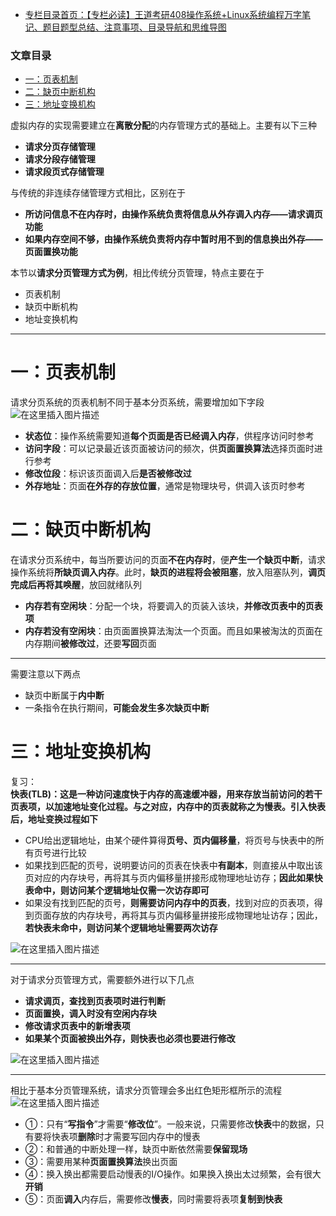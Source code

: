  

- [专栏目录首页：【专栏必读】王道考研408操作系统+Linux系统编程万字笔记、题目题型总结、注意事项、目录导航和思维导图](https://zhangxing-tech.blog.csdn.net/article/details/121004242?spm=1001.2014.3001.5502)

### 文章目录

- [一：页表机制](#_30)
- [二：缺页中断机构](#_40)
- [三：地址变换机构](#_55)

虚拟内存的实现需要建立在**离散分配**的内存管理方式的基础上。主要有以下三种

- **请求分页存储管理**
- **请求分段存储管理**
- **请求段页式存储管理**

与传统的非连续存储管理方式相比，区别在于

- **所访问信息不在内存时，由操作系统负责将信息从外存调入内存——请求调页功能**
- **如果内存空间不够，由操作系统负责将内存中暂时用不到的信息换出外存——页面置换功能**

本节以**请求分页管理方式为例**，相比传统分页管理，特点主要在于

- 页表机制
- 缺页中断机构
- 地址变换机构

---

# 一：页表机制

请求分页系统的页表机制不同于基本分页系统，需要增加如下字段  
![在这里插入图片描述](https://ziquyun.com/main/csdn/img?url=https%3A%2F%2Fimg-blog.csdnimg.cn%2F8f4b8a59805e4f61879b8c23955d6d13.png%3Fx-oss-process%3Dimage%2Fwatermark%2Ctype_d3F5LXplbmhlaQ%2Cshadow_50%2Ctext_Q1NETiBA5b-r5LmQ5rGf5rmW%2Csize_20%2Ccolor_FFFFFF%2Ct_70%2Cg_se%2Cx_16&rfUrl=https%3A%2F%2Fzhangxing-tech.blog.csdn.net%2Farticle%2Fdetails%2F121877642)

- **状态位**：操作系统需要知道**每个页面是否已经调入内存**，供程序访问时参考
- **访问字段**：可以记录最近该页面被访问的频次，供**页面置换算法**选择页面时进行参考
- **修改位段**：标识该页面调入后**是否被修改过**
- **外存地址**：页面**在外存的存放位置**，通常是物理块号，供调入该页时参考

# 二：缺页中断机构

在请求分页系统中，每当所要访问的页面**不在内存时**，便**产生一个缺页中断**，请求操作系统将**所缺页调入内存**。此时，**缺页的进程将会被阻塞**，放入阻塞队列，**调页完成后再将其唤醒**，放回就绪队列

- **内存若有空闲块**：分配一个块，将要调入的页装入该块，**并修改页表中的页表项**
- **内存若没有空闲块**：由页面置换算法淘汰一个页面。而且如果被淘汰的页面在内存期间**被修改过**，还要**写回**页面

---

需要注意以下两点

- 缺页中断属于**内中断**
- 一条指令在执行期间，**可能会发生多次缺页中断**

# 三：地址变换机构

复习：  
**快表\(TLB\)：这是一种访问速度快于内存的高速缓冲器，用来存放当前访问的若干页表项，以加速地址变化过程。与之对应，内存中的页表就称之为慢表。引入快表后，地址变换过程如下**

- CPU给出逻辑地址，由某个硬件算得**页号、页内偏移量**，将页号与快表中的所有页号进行比较
- 如果找到匹配的页号，说明要访问的页表在快表中**有副本**，则直接从中取出该页对应的内存块号，再将其与页内偏移量拼接形成物理地址访存；**因此如果快表命中，则访问某个逻辑地址仅需一次访存即可**
- 如果没有找到匹配的页号，**则需要访问内存中的页表**，找到对应的页表项，得到页面存放的内存块号，再将其与页内偏移量拼接形成物理地址访存；因此，**若快表未命中，则访问某个逻辑地址需要两次访存**

![在这里插入图片描述](https://ziquyun.com/main/csdn/img?url=https%3A%2F%2Fimg-blog.csdnimg.cn%2F46d5de7f5921471981334bd166470299.png%3Fx-oss-process%3Dimage%2Fwatermark%2Ctype_d3F5LXplbmhlaQ%2Cshadow_50%2Ctext_Q1NETiBA5b-r5LmQ5rGf5rmW%2Csize_20%2Ccolor_FFFFFF%2Ct_70%2Cg_se%2Cx_16&rfUrl=https%3A%2F%2Fzhangxing-tech.blog.csdn.net%2Farticle%2Fdetails%2F121877642)

---

对于请求分页管理方式，需要额外进行以下几点

- **请求调页，查找到页表项时进行判断**
- **页面置换，调入时没有空闲内存块**
- **修改请求页表中的新增表项**
- **如果某个页面被换出外存，则快表也必须也要进行修改**

![在这里插入图片描述](https://ziquyun.com/main/csdn/img?url=https%3A%2F%2Fimg-blog.csdnimg.cn%2F4b230a951d434343b813cf7d49511fdf.png%3Fx-oss-process%3Dimage%2Fwatermark%2Ctype_d3F5LXplbmhlaQ%2Cshadow_50%2Ctext_Q1NETiBA5b-r5LmQ5rGf5rmW%2Csize_20%2Ccolor_FFFFFF%2Ct_70%2Cg_se%2Cx_16&rfUrl=https%3A%2F%2Fzhangxing-tech.blog.csdn.net%2Farticle%2Fdetails%2F121877642)

---

相比于基本分页管理系统，请求分页管理会多出红色矩形框所示的流程  
![在这里插入图片描述](https://ziquyun.com/main/csdn/img?url=https%3A%2F%2Fimg-blog.csdnimg.cn%2F3ee0758ec92b4b6bb241a1911a5fb7b4.png%3Fx-oss-process%3Dimage%2Fwatermark%2Ctype_d3F5LXplbmhlaQ%2Cshadow_50%2Ctext_Q1NETiBA5b-r5LmQ5rGf5rmW%2Csize_20%2Ccolor_FFFFFF%2Ct_70%2Cg_se%2Cx_16&rfUrl=https%3A%2F%2Fzhangxing-tech.blog.csdn.net%2Farticle%2Fdetails%2F121877642)

- ①：只有“**写指令**”才需要“**修改位**”。一般来说，只需要修改**快表**中的数据，只有要将快表项**删除**时才需要写回内存中的慢表
- ②：和普通的中断处理一样，缺页中断依然需要**保留现场**
- ③：需要用某种**页面置换算法**换出页面
- ④：换入换出都需要启动慢表的I/O操作。如果换入换出太过频繁，会有很大**开销**
- ⑤：页面**调入**内存后，需要修改**慢表**，同时需要将表项**复制到快表**